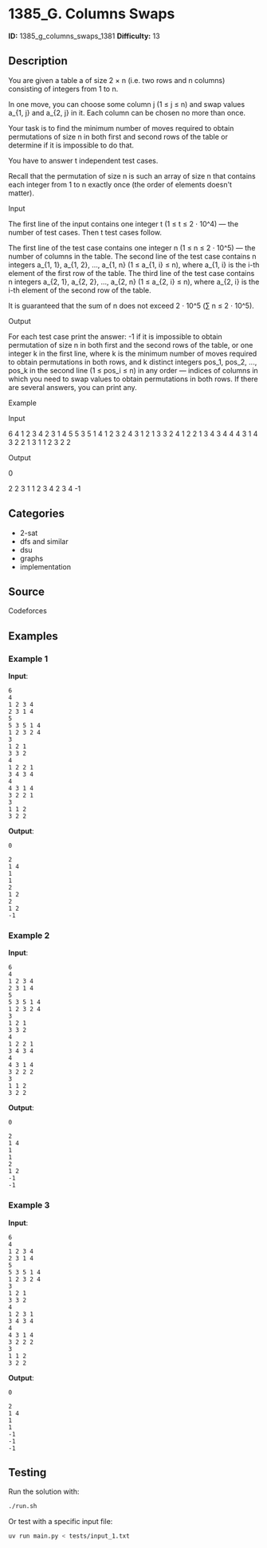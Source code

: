 # 1385_G. Columns Swaps

**ID:** 1385_g_columns_swaps_1381
**Difficulty:** 13

## Description

You are given a table a of size 2 × n (i.e. two rows and n columns) consisting of integers from 1 to n.

In one move, you can choose some column j (1 ≤ j ≤ n) and swap values a_{1, j} and a_{2, j} in it. Each column can be chosen no more than once.

Your task is to find the minimum number of moves required to obtain permutations of size n in both first and second rows of the table or determine if it is impossible to do that.

You have to answer t independent test cases.

Recall that the permutation of size n is such an array of size n that contains each integer from 1 to n exactly once (the order of elements doesn't matter).

Input

The first line of the input contains one integer t (1 ≤ t ≤ 2 ⋅ 10^4) — the number of test cases. Then t test cases follow.

The first line of the test case contains one integer n (1 ≤ n ≤ 2 ⋅ 10^5) — the number of columns in the table. The second line of the test case contains n integers a_{1, 1}, a_{1, 2}, ..., a_{1, n} (1 ≤ a_{1, i} ≤ n), where a_{1, i} is the i-th element of the first row of the table. The third line of the test case contains n integers a_{2, 1}, a_{2, 2}, ..., a_{2, n} (1 ≤ a_{2, i} ≤ n), where a_{2, i} is the i-th element of the second row of the table.

It is guaranteed that the sum of n does not exceed 2 ⋅ 10^5 (∑ n ≤ 2 ⋅ 10^5).

Output

For each test case print the answer: -1 if it is impossible to obtain permutation of size n in both first and the second rows of the table, or one integer k in the first line, where k is the minimum number of moves required to obtain permutations in both rows, and k distinct integers pos_1, pos_2, ..., pos_k in the second line (1 ≤ pos_i ≤ n) in any order — indices of columns in which you need to swap values to obtain permutations in both rows. If there are several answers, you can print any.

Example

Input


6
4
1 2 3 4
2 3 1 4
5
5 3 5 1 4
1 2 3 2 4
3
1 2 1
3 3 2
4
1 2 2 1
3 4 3 4
4
4 3 1 4
3 2 2 1
3
1 1 2
3 2 2


Output


0

2
2 3
1
1
2
3 4
2
3 4
-1

## Categories

- 2-sat
- dfs and similar
- dsu
- graphs
- implementation

## Source

Codeforces

## Examples

### Example 1

**Input**:
```
6
4
1 2 3 4
2 3 1 4
5
5 3 5 1 4
1 2 3 2 4
3
1 2 1
3 3 2
4
1 2 2 1
3 4 3 4
4
4 3 1 4
3 2 2 1
3
1 1 2
3 2 2
```

**Output**:
```
0

2
1 4
1
1
2
1 2
2
1 2
-1
```

### Example 2

**Input**:
```
6
4
1 2 3 4
2 3 1 4
5
5 3 5 1 4
1 2 3 2 4
3
1 2 1
3 3 2
4
1 2 2 1
3 4 3 4
4
4 3 1 4
3 2 2 2
3
1 1 2
3 2 2
```

**Output**:
```
0

2
1 4
1
1
2
1 2
-1
-1
```

### Example 3

**Input**:
```
6
4
1 2 3 4
2 3 1 4
5
5 3 5 1 4
1 2 3 2 4
3
1 2 1
3 3 2
4
1 2 3 1
3 4 3 4
4
4 3 1 4
3 2 2 2
3
1 1 2
3 2 2
```

**Output**:
```
0

2
1 4
1
1
-1
-1
-1
```


## Testing

Run the solution with:

```bash
./run.sh
```

Or test with a specific input file:

```bash
uv run main.py < tests/input_1.txt
```
